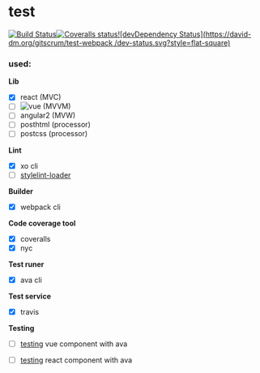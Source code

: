 # test
[![Build Status](https://img.shields.io/travis/GitScrum/test-webpack.svg?style=flat-square)](https://travis-ci.org/GitScrum/test-webpack)[![Coveralls status](https://img.shields.io/coveralls/GitScrum/test-webpack.svg?style=flat-square)](https://coveralls.io/r/GitScrum/test-webpack)[![devDependency Status](https://david-dm.org/gitscrum/test-webpack
/dev-status.svg?style=flat-square)](https://david-dm.org/gitscrum/test-webpack#info=devDependencies)

### used:

**Lib**
- [x] react (MVC)
- [ ] ![vue](https://github.com/vuejs/vue-loader) (MVVM)
- [ ] angular2 (MVW)
- [ ] posthtml (processor)
- [ ] postcss (processor)

**Lint**
- [x] xo cli
- [ ] [stylelint-loader](https://github.com/adrianhall/stylelint-loader)

**Builder**
- [x] webpack cli

**Code coverage tool**
- [x] coveralls
- [x] nyc

**Test runer**
- [x] ava cli 

**Test service**
- [x] travis

**Testing**
- [ ] [testing](https://github.com/vuejs/vueify-example/blob/master/test/unit/a.spec.js#L23-L43) vue component with ava 
- [ ] [testing](https://www.npmjs.com/package/react-addons-test-utils) react component with ava




